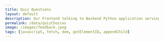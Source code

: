 ```yaml
---
title: Quiz Questions
layout: default
description: Our Frontend talking to Backend Python application serving questions.  This api allows us to get customer responses. 
permalink: /data/quizChoices
image: /images/feedback.jpeg
tags: [javascript, fetch, dom, getElementID, appendChild]
---
```

 
<!-- HTML  fragment for page -->
 <div id="quiz_result">
    <!-- javascript generated data -->
</div>
 
<!-- Script is layed out in a sequence (without a function) and will execute when page is loaded -->
<script>
  const queryString = window.location.search;
  console.log(queryString);
  const urlParams = new URLSearchParams(queryString);
  const subj = urlParams.get('subject');
  const totalQs = urlParams.get('totalQs');

  // prepare HTML defined "result" container for new output
  const resultContainer = document.getElementById("quiz_result");

  // prepare fetch urls
  const url = "https://www.teamcheeseatimetime.tk/api/quiz";
  
  const fetchQuizUrl = `/${subj}/${totalQs}`;
  // prepare fetch GET options
  const options = {
    method: 'GET', // *GET, POST, PUT, DELETE, etc.
    mode: 'cors', // no-cors, *cors, same-origin
    cache: 'default', // *default, no-cache, reload, force-cache, only-if-cached
    credentials: 'omit', // include, *same-origin, omit
    headers: {
      'Content-Type': 'application/json'
      // 'Content-Type': 'application/x-www-form-urlencoded',
    },
  };
 
  currentPageIndex = 0;
  questionIdList = []
  
  // fetch the API
  fetch(url + fetchQuizUrl, options)
    // response is a RESTful "promise" on any successful fetch
    .then(response => {
      // check for response errors
      if (response.status !== 200) {
          error('GET API response failure: ' + response.status);
          return;
      }
      // valid response will have JSON data
      response.json().then(data => {
          console.log(data);
          onQuizResult(data);
      })
  })
  // catch fetch errors (ie Nginx ACCESS to server blocked)
  .catch(err => {
    error(err + " " + url);
  });

  // Reaction function to likes or jeers user actions
  function onCheckAnswer(questId, answer) {

    // const event.target.parentElement.id;
    var requestData = {
      question: questId,
      answer: answer
    };
    const post_options = { 
      ...options, 
      method: 'POST',
      body: JSON.stringify(requestData) 
    }; // clones and replaces method

    post_url = 'checkanswer';
    // fetch the API
    fetch(post_url, post_options)
    // response is a RESTful "promise" on any successful fetch
    .then(response => {
      // check for response errors
      if (response.status !== 200) {
          error("PUT API response failure: " + response.status)
          return;  // api failure
      }
      // valid response will have JSON data
      response.json().then(data => {
          console.log(data);
          // TODO: add checkanswer api call here
      })
    })
    // catch fetch errors (ie Nginx ACCESS to server blocked)
    .catch(err => {
      error(err + " " + put_url);
    });
    
  }

  // Create a page for each question. Set first page to shown and subsequent page to 
  // hidden so will be shown when continue button is pressed by the user
  function onQuizResult(questions) {
    index = 0;
    for (const question of questions) {
    
      // make "tr element" for each "row of data"
      const questionDiv = document.createElement("div");
      questionDiv.id = question.id;
     
      questionIdList.push(questionDiv.id);
      if (index > 0) {
        // Set the first page to shown and rest is not till continue
        // button is pressed
        questionDiv.setAttribute('hidden', true);
      }
      index++;
      var qtitle = document.createElement('div');
      if (question.isImage) {
        var img = document.createElement('img');
        img.src = question.image;
        qtitle.appendChild(img);
      }
      else {
        qtitle.setAttribute(
          'style',
          'color: blue;',
        );
        qtitle.innerHTML = question.question;
      } 
      var hl = document.createElement("hr");
      hl.setAttribute("style", "color:red");
      questionDiv.setAttribute("style", "margin-bottom:20px;");
      questionDiv.appendChild(qtitle);
      questionDiv.appendChild(hl);
     
      const choices = create_choices(question);
      const buttons = create_buttons(question);
      questionDiv.appendChild(choices);
      questionDiv.appendChild(buttons);
      
      resultContainer.appendChild(questionDiv);
      
    } // end of questions
  }
  function create_choices(question)  {
      
      // loop through choices to make MCs
      const choicesDiv = document.createElement("div");
      choicesDiv.id= question.id + "choices";
      answer = '';
      for (const questionChoice of question.choices) {
        var radioDiv = document.createElement("div");
        var radioButton = document.createElement("INPUT");
        radioButton.setAttribute("type", "radio");
        radio.setAttribute(name, choicesDiv.id);
        var labelValue = document.createElement('label');
        labelValue.innerHTML = questionChoice;
        radioDiv.appendChild(radioButton);  
        radioDiv.appendChild(labelValue);
        choicesDiv.appendChild(radioDiv);
        radio.addEventListener("click", function() {
          if (answer.checked) {
            answer = solution.id;
          }  
        });
      return choicesDiv;
  }
  function create_buttons(question) {

    const questionCheckDiv = document.createElement("div");
    questionCheckDiv.id= question.id + "answer";
    const checkButton = document.createElement('button');
    checkButton.id = question.id + "checkAnswer";
    checkButton.innerHTML = "Check Answer";
    checkButton.setAttribute(
      'style',
      'color: blue; width: 150px; height: 40px; ',
    );
    checkButton.onclick = function () {
      // TODO: Call checkanswer rest API ; if score = 0 (result from the API), display incorrect; else display correct
      // how to get question and answer from user to this function
      const questId = questionIdList[currentPageIndex];
      const answer = 'TODO: needtocheckradiobuttonvalue';
      onCheckAnswer(questId, answer);
    };
    questionCheckDiv.appendChild(checkButton);  // add "yes button" to yes cell

    const continueButton = document.createElement('button');
    continueButton.id = question.id + "continueButton";
    continueButton.innerHTML = "Continue";
    continueButton.setAttribute(
      'style',
      'color: blue; width: 150px; height: 40px;margin-left:10px;',
    );

    continueButton.onclick = function () { 
      const currentPageId = questionIdList[currentPageIndex];
      
      var cur = document.getElementById(currentPageId);
      cur.style.display = 'none';

      const nextIdx = ++currentPageIndex;
      if (nextIdx >= questionIdList.length ) {
        // TODO: enable final page - redirect to endpage using href
        console.log('done with all questions');
        return;
      }
      const nextPageId = questionIdList[nextIdx];
      console.log('next page ', nextPageId);
      var next = document.getElementById(nextPageId);
      next.removeAttribute('hidden');
      next.style.display = 'block';
      
    };
    questionCheckDiv.appendChild(continueButton); 
    return (questionCheckDiv);

  }

  // Something went wrong with actions or responses
  function error(err) {
    // log as Error in console
    console.error(err);
    // append error to resultContainer
    const tr = document.createElement("tr");
    const td = document.createElement("td");
    td.innerHTML = err;
    tr.appendChild(td);
    resultContainer.appendChild(tr);
  }

</script>
